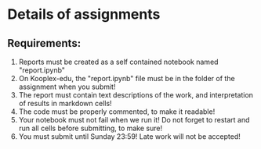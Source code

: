 # Details of assignments

## Requirements:

1. Reports must be created as a self contained notebook named "report.ipynb"
2. On Kooplex-edu, the "report.ipynb" file must be in the folder of the assignment when you submit!
3. The report must contain text descriptions of the work, and interpretation of results in markdown cells!
4. The code must be properly commented, to make it readable!
5. Your notebook must not fail when we run it! Do not forget to restart and run all cells before submitting, to make sure!
6. You must submit until Sunday 23:59! Late work will not be accepted!
